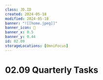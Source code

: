 ```yaml
---
class: JD.ID
created: 2024-05-18
modified: 2024-05-18
banner: "![[home.jpeg]]"
banner_icon: 📇
banner_x: 0.5
banner_y: 0.44
id: 02.09
storageLocations: [OmniFocus]
---
```


# 02.09 Quarterly Tasks